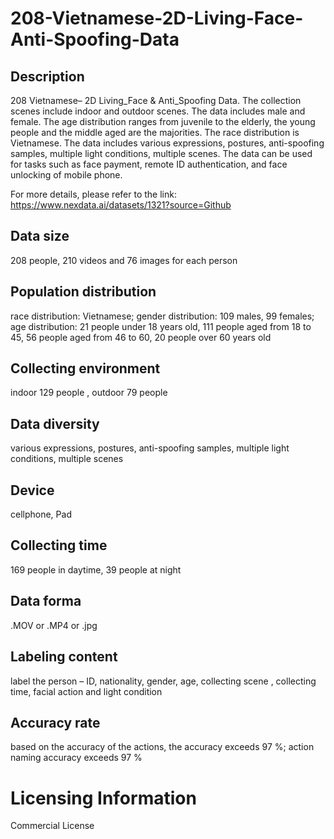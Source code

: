 # 208-Vietnamese-2D-Living-Face-Anti-Spoofing-Data

## Description
208 Vietnamese– 2D Living_Face & Anti_Spoofing Data. The collection scenes include indoor and outdoor scenes. The data includes male and female. The age distribution ranges from juvenile to the elderly, the young people and the middle aged are the majorities. The race distribution is Vietnamese. The data includes various expressions, postures, anti-spoofing samples, multiple light conditions, multiple scenes. The data can be used for tasks such as face payment, remote ID authentication, and face unlocking of mobile phone.

For more details, please refer to the link: https://www.nexdata.ai/datasets/1321?source=Github


## Data size
208 people, 210 videos and 76 images for each person
## Population distribution
race distribution: Vietnamese; gender distribution: 109 males, 99 females; age distribution: 21 people under 18 years old, 111 people aged from 18 to 45, 56 people aged from 46 to 60, 20 people over 60 years old
## Collecting environment
indoor 129 people , outdoor 79 people
## Data diversity
various expressions, postures, anti-spoofing samples, multiple light conditions, multiple scenes
## Device
cellphone, Pad
## Collecting time
169 people in daytime, 39 people at night
## Data forma
.MOV or .MP4 or .jpg
## Labeling content
label the person – ID, nationality, gender, age, collecting scene , collecting time, facial action and light condition
## Accuracy rate
based on the accuracy of the actions, the accuracy exceeds 97 %; action naming accuracy exceeds 97 %
# Licensing Information
Commercial License
